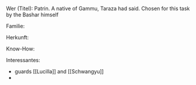 Wer (Titel): Patrin. A native of Gammu, Taraza had said. Chosen for this task by the Bashar himself

Familie:

Herkunft:

Know-How:

Interessantes:
- guards [[Lucilla]] and [[Schwangyu]]
- 
